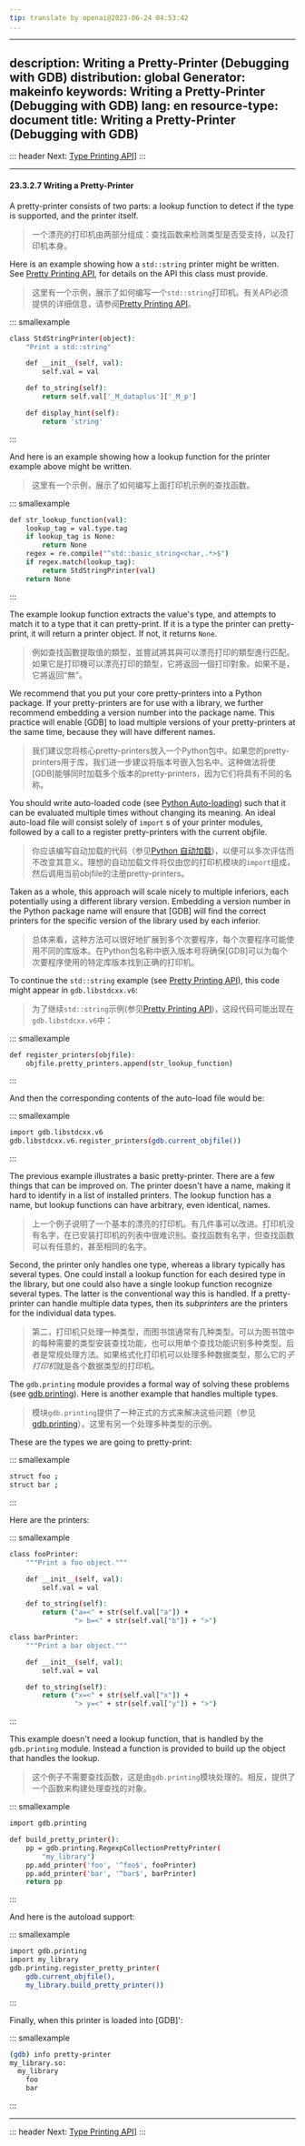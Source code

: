 ```yaml
---
tip: translate by openai@2023-06-24 04:53:42
...
```

---
description: Writing a Pretty-Printer (Debugging with GDB)
distribution: global
Generator: makeinfo
keywords: Writing a Pretty-Printer (Debugging with GDB)
lang: en
resource-type: document
title: Writing a Pretty-Printer (Debugging with GDB)
---
::: header
Next: [Type Printing API](Type-Printing-API.html#Type-Printing-API)]
:::

---

#### 23.3.2.7 Writing a Pretty-Printer


A pretty-printer consists of two parts: a lookup function to detect if the type is supported, and the printer itself.

> 一个漂亮的打印机由两部分组成：查找函数来检测类型是否受支持，以及打印机本身。


Here is an example showing how a `std::string` printer might be written. See [Pretty Printing API](Pretty-Printing-API.html#Pretty-Printing-API), for details on the API this class must provide.

> 这里有一个示例，展示了如何编写一个`std::string`打印机。有关API必须提供的详细信息，请参阅[Pretty Printing API](Pretty-Printing-API.html#Pretty-Printing-API)。

::: smallexample

```bash
class StdStringPrinter(object):
    "Print a std::string"

    def __init__(self, val):
        self.val = val

    def to_string(self):
        return self.val['_M_dataplus']['_M_p']

    def display_hint(self):
        return 'string'
```

:::


And here is an example showing how a lookup function for the printer example above might be written.

> 这里有一个示例，展示了如何编写上面打印机示例的查找函数。

::: smallexample

```bash
def str_lookup_function(val):
    lookup_tag = val.type.tag
    if lookup_tag is None:
        return None
    regex = re.compile("^std::basic_string<char,.*>$")
    if regex.match(lookup_tag):
        return StdStringPrinter(val)
    return None
```

:::


The example lookup function extracts the value's type, and attempts to match it to a type that it can pretty-print. If it is a type the printer can pretty-print, it will return a printer object. If not, it returns `None`.

> 例如查找函數提取值的類型，並嘗試將其與可以漂亮打印的類型進行匹配。如果它是打印機可以漂亮打印的類型，它將返回一個打印對象。如果不是，它將返回“無”。


We recommend that you put your core pretty-printers into a Python package. If your pretty-printers are for use with a library, we further recommend embedding a version number into the package name. This practice will enable [GDB] to load multiple versions of your pretty-printers at the same time, because they will have different names.

> 我们建议您将核心pretty-printers放入一个Python包中。如果您的pretty-printers用于库，我们进一步建议将版本号嵌入包名中。这种做法将使[GDB]能够同时加载多个版本的pretty-printers，因为它们将具有不同的名称。


You should write auto-loaded code (see [Python Auto-loading](Python-Auto_002dloading.html#Python-Auto_002dloading)) such that it can be evaluated multiple times without changing its meaning. An ideal auto-load file will consist solely of `import` s of your printer modules, followed by a call to a register pretty-printers with the current objfile.

> 你应该编写自动加载的代码（参见[Python 自动加载](Python-Auto_002dloading.html#Python-Auto_002dloading))，以便可以多次评估而不改变其意义。理想的自动加载文件将仅由您的打印机模块的`import`组成，然后调用当前objfile的注册pretty-printers。


Taken as a whole, this approach will scale nicely to multiple inferiors, each potentially using a different library version. Embedding a version number in the Python package name will ensure that [GDB] will find the correct printers for the specific version of the library used by each inferior.

> 总体来看，这种方法可以很好地扩展到多个次要程序，每个次要程序可能使用不同的库版本。在Python包名称中嵌入版本号将确保[GDB]可以为每个次要程序使用的特定库版本找到正确的打印机。


To continue the `std::string` example (see [Pretty Printing API](Pretty-Printing-API.html#Pretty-Printing-API)), this code might appear in `gdb.libstdcxx.v6`:

> 为了继续`std::string`示例(参见[Pretty Printing API](Pretty-Printing-API.html#Pretty-Printing-API))，这段代码可能出现在`gdb.libstdcxx.v6`中：

::: smallexample

```bash
def register_printers(objfile):
    objfile.pretty_printers.append(str_lookup_function)
```

:::

And then the corresponding contents of the auto-load file would be:

::: smallexample

```bash
import gdb.libstdcxx.v6
gdb.libstdcxx.v6.register_printers(gdb.current_objfile())
```

:::


The previous example illustrates a basic pretty-printer. There are a few things that can be improved on. The printer doesn't have a name, making it hard to identify in a list of installed printers. The lookup function has a name, but lookup functions can have arbitrary, even identical, names.

> 上一个例子说明了一个基本的漂亮的打印机。有几件事可以改进。打印机没有名字，在已安装打印机的列表中很难识别。查找函数有名字，但查找函数可以有任意的，甚至相同的名字。


Second, the printer only handles one type, whereas a library typically has several types. One could install a lookup function for each desired type in the library, but one could also have a single lookup function recognize several types. The latter is the conventional way this is handled. If a pretty-printer can handle multiple data types, then its *subprinters* are the printers for the individual data types.

> 第二，打印机只处理一种类型，而图书馆通常有几种类型。可以为图书馆中的每种需要的类型安装查找功能，也可以用单个查找功能识别多种类型。后者是常规处理方法。如果格式化打印机可以处理多种数据类型，那么它的*子打印机*就是各个数据类型的打印机。


The `gdb.printing` module provides a formal way of solving these problems (see [gdb.printing](gdb_002eprinting.html#gdb_002eprinting)). Here is another example that handles multiple types.

> 模块`gdb.printing`提供了一种正式的方式来解决这些问题（参见[gdb.printing](gdb_002eprinting.html#gdb_002eprinting)）。这里有另一个处理多种类型的示例。

These are the types we are going to pretty-print:

::: smallexample

```bash
struct foo ;
struct bar ;
```

:::

Here are the printers:

::: smallexample

```bash
class fooPrinter:
    """Print a foo object."""

    def __init__(self, val):
        self.val = val

    def to_string(self):
        return ("a=<" + str(self.val["a"]) +
                "> b=<" + str(self.val["b"]) + ">")

class barPrinter:
    """Print a bar object."""

    def __init__(self, val):
        self.val = val

    def to_string(self):
        return ("x=<" + str(self.val["x"]) +
                "> y=<" + str(self.val["y"]) + ">")
```

:::


This example doesn't need a lookup function, that is handled by the `gdb.printing` module. Instead a function is provided to build up the object that handles the lookup.

> 这个例子不需要查找函数，这是由`gdb.printing`模块处理的。相反，提供了一个函数来构建处理查找的对象。

::: smallexample

```bash
import gdb.printing

def build_pretty_printer():
    pp = gdb.printing.RegexpCollectionPrettyPrinter(
        "my_library")
    pp.add_printer('foo', '^foo$', fooPrinter)
    pp.add_printer('bar', '^bar$', barPrinter)
    return pp
```

:::

And here is the autoload support:

::: smallexample

```bash
import gdb.printing
import my_library
gdb.printing.register_pretty_printer(
    gdb.current_objfile(),
    my_library.build_pretty_printer())
```

:::

Finally, when this printer is loaded into [GDB]':

::: smallexample

```bash
(gdb) info pretty-printer
my_library.so:
  my_library
    foo
    bar
```

:::

---

::: header
Next: [Type Printing API](Type-Printing-API.html#Type-Printing-API)]
:::

